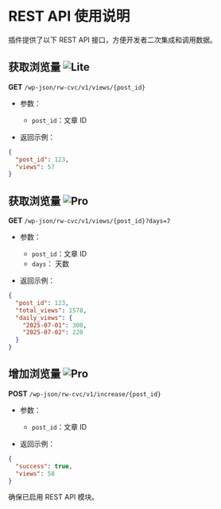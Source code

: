 # REST API 使用说明

插件提供了以下 REST API 接口，方便开发者二次集成和调用数据。

## 获取浏览量 ![Lite](https://img.shields.io/badge/Lite-green)

**GET** `/wp-json/rw-cvc/v1/views/{post_id}`

- 参数：
  - `post_id`：文章 ID

- 返回示例：

```json
{
  "post_id": 123,
  "views": 57
}
```

## 获取浏览量 ![Pro](https://img.shields.io/badge/Pro-purple)

**GET** `/wp-json/rw-cvc/v1/views/{post_id}?days=7`

- 参数：
  - `post_id`：文章 ID
  - `days`： 天数


- 返回示例：
```json
{
  "post_id": 123,
  "total_views": 1578,
  "daily_views": {
    "2025-07-01": 300,
    "2025-07-02": 220
  }
}
```



## 增加浏览量 ![Pro](https://img.shields.io/badge/Pro-purple)

**POST** `/wp-json/rw-cvc/v1/increase/{post_id}`

- 参数：
  - `post_id`：文章 ID

- 返回示例：

```json
{
  "success": true,
  "views": 58
}
```

确保已启用 REST API 模块。
